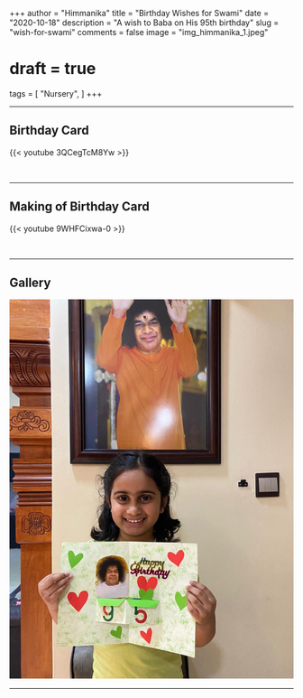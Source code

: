 +++
author = "Himmanika"
title = "Birthday Wishes for Swami"
date = "2020-10-18"
description = "A wish to Baba on His 95th birthday"
slug = "wish-for-swami"
comments = false
image = "img_himmanika_1.jpeg"
# draft = true
tags = [
    "Nursery",
]
+++

---

## Birthday Card

{{< youtube 3QCegTcM8Yw >}}

<br>

---

## Making of Birthday Card

{{< youtube 9WHFCixwa-0 >}}

<br>

---

## Gallery

![](img_himmanika_1.jpeg)

---
